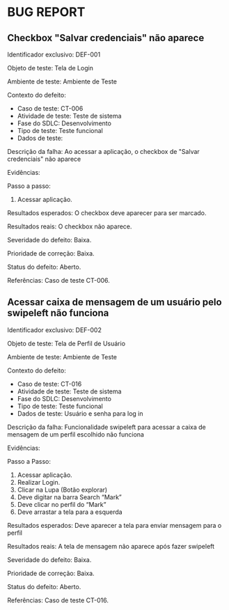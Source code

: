 # BUG REPORT

## Checkbox "Salvar credenciais" não aparece

Identificador exclusivo: DEF-001

Objeto de teste: Tela de Login

Ambiente de teste: Ambiente de Teste

Contexto do defeito:
- Caso de teste: CT-006
- Atividade de teste: Teste de sistema
- Fase do SDLC: Desenvolvimento
- Tipo de teste: Teste funcional
- Dados de teste: 

Descrição da falha:
Ao acessar a aplicação, o checkbox de "Salvar credenciais" não aparece

Evidências:

Passo a passo:

  1. Acessar aplicação.

Resultados esperados: O checkbox deve aparecer para ser marcado.

Resultados reais: O checkbox não aparece.

Severidade do defeito: Baixa.

Prioridade de correção: Baixa.

Status do defeito: Aberto.

Referências: Caso de teste CT-006.

## Acessar caixa de mensagem de um usuário pelo swipeleft não funciona

Identificador exclusivo: DEF-002

Objeto de teste: Tela de Perfil de Usuário

Ambiente de teste: Ambiente de Teste

Contexto do defeito:
- Caso de teste: CT-016
- Atividade de teste: Teste de sistema
- Fase do SDLC: Desenvolvimento
- Tipo de teste: Teste funcional
- Dados de teste: Usuário e senha para log in

Descrição da falha:
Funcionalidade swipeleft para acessar a caixa de mensagem de um perfil escolhido não funciona

Evidências:

Passo a Passo:

  1. Acessar aplicação.
  2. Realizar Login.
  3. Clicar na Lupa (Botão explorar)
  4. Deve digitar na barra Search “Mark”
  5. Deve clicar no perfil do “Mark”
  6. Deve arrastar a tela para a esquerda

Resultados esperados: Deve aparecer a tela para enviar mensagem para o perfil

Resultados reais: A tela de mensagem não aparece após fazer swipeleft

Severidade do defeito: Baixa.

Prioridade de correção: Baixa.

Status do defeito: Aberto.

Referências: Caso de teste CT-016.
